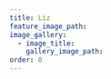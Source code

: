 ```yaml
---
title: Liz
feature_image_path:
image_gallery:
  - image_title:
    gallery_image_path:
order: 0
---
```

